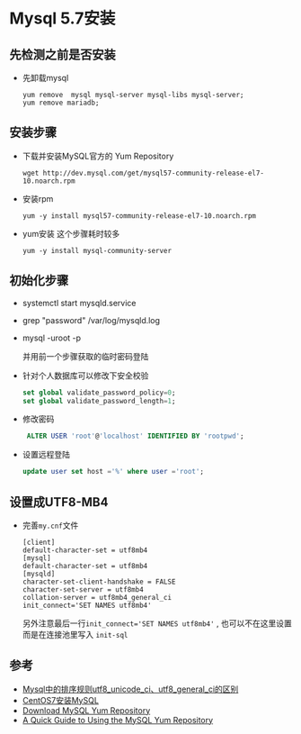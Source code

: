# Mysql 5.7安装

## 先检测之前是否安装

* 先卸载mysql

  ```shell
  yum remove  mysql mysql-server mysql-libs mysql-server;
  yum remove mariadb;
  ```

## 安装步骤

* 下载并安装MySQL官方的 Yum Repository

  ```shell
  wget http://dev.mysql.com/get/mysql57-community-release-el7-10.noarch.rpm
  ```

* 安装rpm

  ```sehll
  yum -y install mysql57-community-release-el7-10.noarch.rpm
  ```

* yum安装 这个步骤耗时较多

  ```shell
  yum -y install mysql-community-server
  ```

## 初始化步骤

* systemctl start  mysqld.service

* grep "password" /var/log/mysqld.log

* mysql -uroot -p

  并用前一个步骤获取的临时密码登陆

* 针对个人数据库可以修改下安全校验

  ```sql
  set global validate_password_policy=0;
  set global validate_password_length=1;
  ```

* 修改密码

  ```sql
   ALTER USER 'root'@'localhost' IDENTIFIED BY 'rootpwd';
  ```

* 设置远程登陆

  ```sql
  update user set host ='%' where user ='root';
  ```

## 设置成UTF8-MB4

* 完善`my.cnf`文件

  ```
  [client] 
  default-character-set = utf8mb4 
  [mysql] 
  default-character-set = utf8mb4 
  [mysqld] 
  character-set-client-handshake = FALSE 
  character-set-server = utf8mb4 
  collation-server = utf8mb4_general_ci 
  init_connect='SET NAMES utf8mb4'
  ```

  另外注意最后一行`init_connect='SET NAMES utf8mb4'`  , 也可以不在这里设置 而是在连接池里写入 `init-sql`

## 参考

* [Mysql中的排序规则utf8_unicode_ci、utf8_general_ci的区别](https://www.cnblogs.com/zjfjava/p/7639535.html)
* [CentOS7安装MySQL](https://www.cnblogs.com/bigbrotherer/p/7241845.html)
* [Download MySQL Yum Repository](https://dev.mysql.com/downloads/repo/yum/)
* [A Quick Guide to Using the MySQL Yum Repository](https://dev.mysql.com/doc/mysql-yum-repo-quick-guide/en/)
